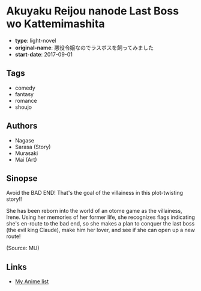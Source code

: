 # Akuyaku Reijou nanode Last Boss wo Kattemimashita

-   **type**: light-novel
-   **original-name**: 悪役令嬢なのでラスボスを飼ってみました
-   **start-date**: 2017-09-01

## Tags

-   comedy
-   fantasy
-   romance
-   shoujo

## Authors

-   Nagase
-   Sarasa (Story)
-   Murasaki
-   Mai (Art)

## Sinopse

Avoid the BAD END! That's the goal of the villainess in this plot-twisting story!!

She has been reborn into the world of an otome game as the villainess, Irene. Using her memories of her former life, she recognizes flags indicating she's en-route to the bad end, so she makes a plan to conquer the last boss (the evil king Claude), make him her lover, and see if she can open up a new route!

(Source: MU)

## Links

-   [My Anime list](https://myanimelist.net/manga/128006/Akuyaku_Reijou_nanode_Last_Boss_wo_Kattemimashita)
